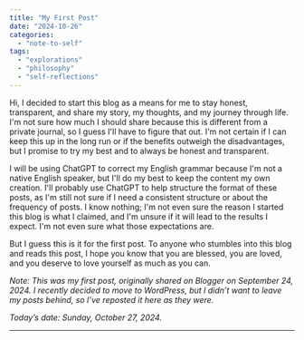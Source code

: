 ```yaml
---
title: "My First Post"
date: "2024-10-26"
categories: 
  - "note-to-self"
tags: 
  - "explorations"
  - "philosophy"
  - "self-reflections"
---
```


Hi, I decided to start this blog as a means for me to stay honest, transparent, and share my story, my thoughts, and my journey through life. I'm not sure how much I should share because this is different from a private journal, so I guess I'll have to figure that out. I'm not certain if I can keep this up in the long run or if the benefits outweigh the disadvantages, but I promise to try my best and to always be honest and transparent.  
  
I will be using ChatGPT to correct my English grammar because I'm not a native English speaker, but I'll do my best to keep the content my own creation. I'll probably use ChatGPT to help structure the format of these posts, as I'm still not sure if I need a consistent structure or about the frequency of posts. I know nothing; I'm not even sure the reason I started this blog is what I claimed, and I'm unsure if it will lead to the results I expect. I'm not even sure what those expectations are.  
  
But I guess this is it for the first post. To anyone who stumbles into this blog and reads this post, I hope you know that you are blessed, you are loved, and you deserve to love yourself as much as you can.

_Note: This was my first post, originally shared on Blogger on September 24, 2024. I recently decided to move to WordPress, but I didn’t want to leave my posts behind, so I’ve reposted it here as they were._

_Today’s date: Sunday, October 27, 2024._

* * *
